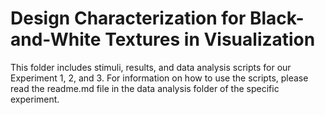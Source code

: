# Design Characterization for Black-and-White Textures in Visualization

This folder includes stimuli, results, and data analysis scripts for our Experiment 1, 2, and 3. For information on how to use the scripts, please read the readme.md file in the data analysis folder of the specific experiment.



